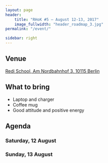 ```yaml
---
layout: page
header:
    title: "RHoK #5 – August 12-13, 2017"
    image_fullwidth: "header_roadmap_3.jpg"
permalink: "/event/"

sidebar: right
---
```


## Venue

<a href="https://www.google.de/maps/place/ReDI+School/@52.5314465,13.3825645,17z/data=!3m1!4b1!4m5!3m4!1s0x47a8502b3bc5516b:0xbbe88a1f386c538d!8m2!3d52.5314433!4d13.3847532?hl=pt-BR">Redi School, Am Nordbahnhof 3, 10115 Berlin</a>

## What to bring

* Laptop and charger
* Coffee mug
* Good attitude and positive energy


## Agenda

### Saturday, 12 August

### Sunday, 13 August
